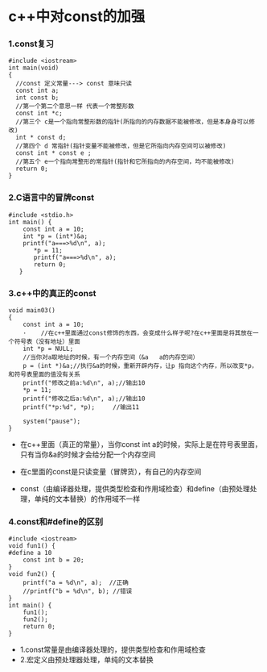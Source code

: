 # c++中对const的加强

### 1.const复习
```
#include <iostream>
int main(void)
{
  //const 定义常量---> const 意味只读
  const int a;
  int const b;
  //第⼀个第⼆个意思⼀样 代表一个常整形数
  const int *c;
  //第三个 c是一个指向常整形数的指针(所指向的内存数据不能被修改，但是本⾝身可以修改)
  int * const d;
  //第四个 d 常指针(指针变量不能被修改，但是它所指向内存空间可以被修改)
  const int * const e ;
  //第五个 e⼀个指向常整形的常指针(指针和它所指向的内存空间，均不能被修改)
  return 0;
}
```

### 2.C语言中的冒牌const
```
#include <stdio.h>
int main() {
    const int a = 10;
    int *p = (int*)&a;
    printf("a===>%d\n", a);
       *p = 11;
       printf("a===>%d\n", a);
       return 0;
   }
```

### 3.c++中的真正的const
```
void main03()
{
    const int a = 10;
    ·    //在c++里面通过const修饰的东西，会变成什么样子呢?在c++里面是将其放在一个符号表（没有地址）里面
    int *p = NULL;
    //当你对a取地址的时候，有一个内存空间（&a   a的内存空间）
    p = (int *)&a;//执行&a的时候，重新开辟内存，让p 指向这个内存，所以改变*p，和符号表里面的值没有关系
    printf("修改之前a:%d\n", a);//输出10
    *p = 11;
    printf("修改之后a:%d\n", a);//输出10
    printf("*p:%d", *p);     //输出11

    system("pause");
}
```
* 在c++里面（真正的常量），当你const int a的时候，实际上是在符号表里面，只有当你&a的时候才会给分配一个内存空间

* 在c里面的const是只读变量（冒牌货），有自己的内存空间

* const（由编译器处理，提供类型检查和作用域检查）和define（由预处理处理，单纯的文本替换）的作用域不一样

### 4.const和#define的区别
```
#include <iostream>
void fun1() {
#define a 10
    const int b = 20;
}
void fun2() {
    printf("a = %d\n", a);  //正确
    //printf("b = %d\n", b); //错误
}
int main() {
    fun1();
    fun2();
    return 0;
}
```
* 1.const常量是由编译器处理的，提供类型检查和作用域检查
* 2.宏定义由预处理器处理，单纯的文本替换

